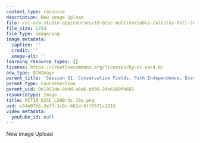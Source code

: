 ```yaml
---
content_type: resource
description: New image Upload
file: /ol-ocw-studio-app/courses/18-02sc-multivariable-calculus-fall-2010/c64a07663e371c8c461d6ff5571c2215_MIT18_02SC_L20Brds_19a.png
file_size: 1754
file_type: image/png
image_metadata:
  caption: ''
  credit: ''
  image-alt: ''
learning_resource_types: []
license: https://creativecommons.org/licenses/by-nc-sa/4.0/
ocw_type: OCWImage
parent_title: 'Session 61: Conservative Fields, Path Independence, Exact Differentials'
parent_type: CourseSection
parent_uid: 9e1952de-8d4d-a6a6-dd36-24e6169f4681
resourcetype: Image
title: MIT18_02SC_L20Brds_19a.png
uid: c64a0766-3e37-1c8c-461d-6ff5571c2215
video_metadata:
  youtube_id: null
---
```

New image Upload